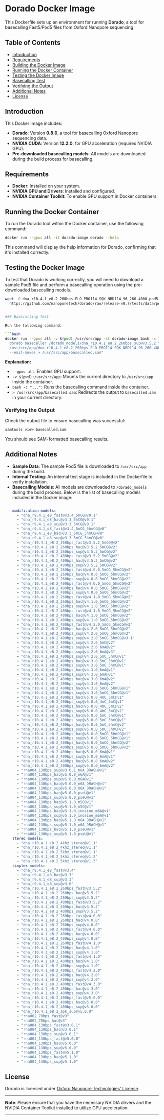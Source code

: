 # Dorado Docker Image

This Dockerfile sets up an environment for running **Dorado**, a tool for basecalling Fast5/Pod5 files from Oxford Nanopore sequencing.

## Table of Contents

- [Introduction](#introduction)
- [Requirements](#requirements)
- [Building the Docker Image](#building-the-docker-image)
- [Running the Docker Container](#running-the-docker-container)
- [Testing the Docker Image](#testing-the-docker-image)
- [Basecalling Test](#basecalling-test)
- [Verifying the Output](#verifying-the-output)
- [Additional Notes](#additional-notes)
- [License](#license)

## Introduction

This Docker image includes:

- **Dorado**: Version **0.8.0**, a tool for basecalling Oxford Nanopore sequencing data.
- **NVIDIA CUDA**: Version **12.2.0**, for GPU acceleration (requires NVIDIA GPU).
- **Pre-downloaded basecalling models**: All models are downloaded during the build process for basecalling.

## Requirements

- **Docker**: Installed on your system.
- **NVIDIA GPU and Drivers**: Installed and configured.
- **NVIDIA Container Toolkit**: To enable GPU support in Docker containers.

## Running the Docker Container

To run the Dorado tool within the Docker container, use the following command:

```bash
docker run --gpus all -it dorado-image dorado --help
```

This command will display the help information for Dorado, confirming that it's installed correctly.

## Testing the Docker Image

To test that Dorado is working correctly, you will need to download a sample Pod5 file and perform a basecalling operation using the pre-downloaded basecalling models.

```bash
wget -O dna_r10.4.1_e8.2_260bps-FLO_PRO114-SQK_NBD114_96_260-4000.pod5 \
  https://github.com/nanoporetech/dorado/raw/release-v0.7/tests/data/pod5/dna_r10.4.1_e8.2_260bps/dna_r10.4.1_e8.2_260bps-FLO_PRO114-SQK_NBD114_96_260-4000.pod5


### Basecalling Test

Run the following command:

```bash
docker run --gpus all -v $(pwd):/usr/src/app -it dorado-image bash -c "\
  dorado basecaller /dorado_models/dna_r10.4.1_e8.2_260bps_sup@v3.5.2 \
  /usr/src/app/dna_r10.4.1_e8.2_260bps-FLO_PRO114-SQK_NBD114_96_260-4000.pod5 \
  --emit-moves > /usr/src/app/basecalled.sam"
```

**Explanation:**

- `--gpus all`: Enables GPU support.
- `-v $(pwd):/usr/src/app`: Mounts the current directory to `/usr/src/app` inside the container.
- `bash -c "...":` Runs the basecalling command inside the container.
- `> /usr/src/app/basecalled.sam`: Redirects the output to `basecalled.sam` in your current directory.

### Verifying the Output

Check the output file to ensure basecalling was successful:

```bash
samtools view basecalled.sam
```

You should see SAM-formatted basecalling results.

## Additional Notes

- **Sample Data**: The sample Pod5 file is downloaded to `/usr/src/app` during the build.
- **Internal Testing**: An internal test stage is included in the Dockerfile to verify installation.
- **Basecalling Models**: All models are downloaded to `/dorado_models` during the build process.
  Below is the list of basecalling models included in the Docker image:
  ```yaml

  modification models:
    - "dna_r9.4.1_e8_fast@v3.4_5mCG@v0.1"
    - "dna_r9.4.1_e8_hac@v3.3_5mCG@v0.1"
    - "dna_r9.4.1_e8_sup@v3.3_5mCG@v0.1"
    - "dna_r9.4.1_e8_fast@v3.4_5mCG_5hmCG@v0"
    - "dna_r9.4.1_e8_hac@v3.3_5mCG_5hmCG@v0"
    - "dna_r9.4.1_e8_sup@v3.3_5mCG_5hmCG@v0"
    - "dna_r10.4.1_e8.2_260bps_fast@v3.5.2_5mCG@v2"
    - "dna_r10.4.1_e8.2_260bps_hac@v3.5.2_5mCG@v2"
    - "dna_r10.4.1_e8.2_260bps_sup@v3.5.2_5mCG@v2"
    - "dna_r10.4.1_e8.2_400bps_fast@v3.5.2_5mCG@v2"
    - "dna_r10.4.1_e8.2_400bps_hac@v3.5.2_5mCG@v2"
    - "dna_r10.4.1_e8.2_400bps_sup@v3.5.2_5mCG@v2"
    - "dna_r10.4.1_e8.2_260bps_fast@v4.0.0_5mCG_5hmCG@v2"
    - "dna_r10.4.1_e8.2_260bps_hac@v4.0.0_5mCG_5hmCG@v2"
    - "dna_r10.4.1_e8.2_260bps_sup@v4.0.0_5mCG_5hmCG@v2"
    - "dna_r10.4.1_e8.2_400bps_fast@v4.0.0_5mCG_5hmCG@v2"
    - "dna_r10.4.1_e8.2_400bps_hac@v4.0.0_5mCG_5hmCG@v2"
    - "dna_r10.4.1_e8.2_400bps_sup@v4.0.0_5mCG_5hmCG@v2"
    - "dna_r10.4.1_e8.2_260bps_fast@v4.1.0_5mCG_5hmCG@v2"
    - "dna_r10.4.1_e8.2_260bps_hac@v4.1.0_5mCG_5hmCG@v2"
    - "dna_r10.4.1_e8.2_260bps_sup@v4.1.0_5mCG_5hmCG@v2"
    - "dna_r10.4.1_e8.2_400bps_fast@v4.1.0_5mCG_5hmCG@v2"
    - "dna_r10.4.1_e8.2_400bps_hac@v4.1.0_5mCG_5hmCG@v2"
    - "dna_r10.4.1_e8.2_400bps_sup@v4.1.0_5mCG_5hmCG@v2"
    - "dna_r10.4.1_e8.2_400bps_fast@v4.2.0_5mCG_5hmCG@v2"
    - "dna_r10.4.1_e8.2_400bps_hac@v4.2.0_5mCG_5hmCG@v2"
    - "dna_r10.4.1_e8.2_400bps_sup@v4.2.0_5mCG_5hmCG@v2"
    - "dna_r10.4.1_e8.2_400bps_sup@v4.2.0_5mCG_5hmCG@v3.1"
    - "dna_r10.4.1_e8.2_400bps_sup@v4.2.0_5mC@v2"
    - "dna_r10.4.1_e8.2_400bps_sup@v4.2.0_6mA@v2"
    - "dna_r10.4.1_e8.2_400bps_sup@v4.2.0_6mA@v3"
    - "dna_r10.4.1_e8.2_400bps_sup@v4.2.0_5mC_5hmC@v1"
    - "dna_r10.4.1_e8.2_400bps_hac@v4.3.0_5mC_5hmC@v1"
    - "dna_r10.4.1_e8.2_400bps_sup@v4.3.0_5mC_5hmC@v1"
    - "dna_r10.4.1_e8.2_400bps_hac@v4.3.0_6mA@v1"
    - "dna_r10.4.1_e8.2_400bps_sup@v4.3.0_6mA@v1"
    - "dna_r10.4.1_e8.2_400bps_hac@v4.3.0_6mA@v2"
    - "dna_r10.4.1_e8.2_400bps_sup@v4.3.0_6mA@v2"
    - "dna_r10.4.1_e8.2_400bps_hac@v4.3.0_5mCG_5hmCG@v1"
    - "dna_r10.4.1_e8.2_400bps_sup@v4.3.0_5mCG_5hmCG@v1"
    - "dna_r10.4.1_e8.2_400bps_hac@v5.0.0_4mC_5mC@v1"
    - "dna_r10.4.1_e8.2_400bps_sup@v5.0.0_4mC_5mC@v1"
    - "dna_r10.4.1_e8.2_400bps_hac@v5.0.0_4mC_5mC@v2"
    - "dna_r10.4.1_e8.2_400bps_sup@v5.0.0_4mC_5mC@v2"
    - "dna_r10.4.1_e8.2_400bps_hac@v5.0.0_5mC_5hmC@v1"
    - "dna_r10.4.1_e8.2_400bps_sup@v5.0.0_5mC_5hmC@v1"
    - "dna_r10.4.1_e8.2_400bps_hac@v5.0.0_5mC_5hmC@v2"
    - "dna_r10.4.1_e8.2_400bps_sup@v5.0.0_5mC_5hmC@v2"
    - "dna_r10.4.1_e8.2_400bps_hac@v5.0.0_5mCG_5hmCG@v1"
    - "dna_r10.4.1_e8.2_400bps_sup@v5.0.0_5mCG_5hmCG@v1"
    - "dna_r10.4.1_e8.2_400bps_hac@v5.0.0_5mCG_5hmCG@v2"
    - "dna_r10.4.1_e8.2_400bps_sup@v5.0.0_5mCG_5hmCG@v2"
    - "dna_r10.4.1_e8.2_400bps_hac@v5.0.0_6mA@v1"
    - "dna_r10.4.1_e8.2_400bps_sup@v5.0.0_6mA@v1"
    - "dna_r10.4.1_e8.2_400bps_hac@v5.0.0_6mA@v2"
    - "dna_r10.4.1_e8.2_400bps_sup@v5.0.0_6mA@v2"
    - "rna004_130bps_sup@v3.0.1_m6A_DRACH@v1"
    - "rna004_130bps_hac@v5.0.0_m6A@v1"
    - "rna004_130bps_sup@v5.0.0_m6A@v1"
    - "rna004_130bps_hac@v5.0.0_m6A_DRACH@v1"
    - "rna004_130bps_sup@v5.0.0_m6A_DRACH@v1"
    - "rna004_130bps_hac@v5.0.0_pseU@v1"
    - "rna004_130bps_sup@v5.0.0_pseU@v1"
    - "rna004_130bps_hac@v5.1.0_m5C@v1"
    - "rna004_130bps_sup@v5.1.0_m5C@v1"
    - "rna004_130bps_hac@v5.1.0_inosine_m6A@v1"
    - "rna004_130bps_sup@v5.1.0_inosine_m6A@v1"
    - "rna004_130bps_hac@v5.1.0_m6A_DRACH@v1"
    - "rna004_130bps_sup@v5.1.0_m6A_DRACH@v1"
    - "rna004_130bps_hac@v5.1.0_pseU@v1"
    - "rna004_130bps_sup@v5.1.0_pseU@v1"
  stereo models:
    - "dna_r10.4.1_e8.2_4khz_stereo@v1.1"
    - "dna_r10.4.1_e8.2_4khz_stereo@v1.1"
    - "dna_r10.4.1_e8.2_5khz_stereo@v1.1"
    - "dna_r10.4.1_e8.2_5khz_stereo@v1.2"
    - "dna_r10.4.1_e8.2_5khz_stereo@v1.3"
  simplex models:
    - "dna_r9.4.1_e8_fast@v3.4"
    - "dna_r9.4.1_e8_hac@v3.3"
    - "dna_r9.4.1_e8_sup@v3.3"
    - "dna_r9.4.1_e8_sup@v3.6"
    - "dna_r10.4.1_e8.2_260bps_fast@v3.5.2"
    - "dna_r10.4.1_e8.2_260bps_hac@v3.5.2"
    - "dna_r10.4.1_e8.2_260bps_sup@v3.5.2"
    - "dna_r10.4.1_e8.2_400bps_fast@v3.5.2"
    - "dna_r10.4.1_e8.2_400bps_hac@v3.5.2"
    - "dna_r10.4.1_e8.2_400bps_sup@v3.5.2"
    - "dna_r10.4.1_e8.2_260bps_fast@v4.0.0"
    - "dna_r10.4.1_e8.2_260bps_hac@v4.0.0"
    - "dna_r10.4.1_e8.2_260bps_sup@v4.0.0"
    - "dna_r10.4.1_e8.2_400bps_fast@v4.0.0"
    - "dna_r10.4.1_e8.2_400bps_hac@v4.0.0"
    - "dna_r10.4.1_e8.2_400bps_sup@v4.0.0"
    - "dna_r10.4.1_e8.2_260bps_fast@v4.1.0"
    - "dna_r10.4.1_e8.2_260bps_hac@v4.1.0"
    - "dna_r10.4.1_e8.2_260bps_sup@v4.1.0"
    - "dna_r10.4.1_e8.2_400bps_fast@v4.1.0"
    - "dna_r10.4.1_e8.2_400bps_hac@v4.1.0"
    - "dna_r10.4.1_e8.2_400bps_sup@v4.1.0"
    - "dna_r10.4.1_e8.2_400bps_fast@v4.2.0"
    - "dna_r10.4.1_e8.2_400bps_hac@v4.2.0"
    - "dna_r10.4.1_e8.2_400bps_sup@v4.2.0"
    - "dna_r10.4.1_e8.2_400bps_fast@v4.3.0"
    - "dna_r10.4.1_e8.2_400bps_hac@v4.3.0"
    - "dna_r10.4.1_e8.2_400bps_sup@v4.3.0"
    - "dna_r10.4.1_e8.2_400bps_fast@v5.0.0"
    - "dna_r10.4.1_e8.2_400bps_hac@v5.0.0"
    - "dna_r10.4.1_e8.2_400bps_sup@v5.0.0"
    - "dna_r10.4.1_e8.2_apk_sup@v5.0.0"
    - "rna002_70bps_fast@v3"
    - "rna002_70bps_hac@v3"
    - "rna004_130bps_fast@v3.0.1"
    - "rna004_130bps_hac@v3.0.1"
    - "rna004_130bps_sup@v3.0.1"
    - "rna004_130bps_fast@v5.0.0"
    - "rna004_130bps_hac@v5.0.0"
    - "rna004_130bps_sup@v5.0.0"
    - "rna004_130bps_fast@v5.1.0"
    - "rna004_130bps_hac@v5.1.0"
    - "rna004_130bps_sup@v5.1.0"
  ```

## License

Dorado is licensed under [Oxford Nanopore Technologies' License](https://github.com/nanoporetech/dorado/blob/master/LICENSE).


---

**Note**: Please ensure that you have the necessary NVIDIA drivers and the NVIDIA Container Toolkit installed to utilize GPU acceleration.

---
